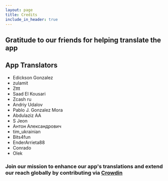 ```yaml
---
layout: page
title: Credits
include_in_header: true
---
```


## Gratitude to our friends for helping translate the app

## **App Translators**
- Edickson Gonzalez
- zulamit
- Zttt
- Saad El Kousari
- Zcash ru
- Andriy Udalov
- Pablo J. Gonzalez Mora
- Abdulaziz AA
- S Jeon
- Антон Александрович
- tim_ukrainian
- Bits4fun
- EnderArrieta88
- Conrado
- Olek

### Join our mission to enhance our app's translations and extend our reach globally by contributing via [Crowdin](https://crowdin.com/project/nighthawk-wallet)
